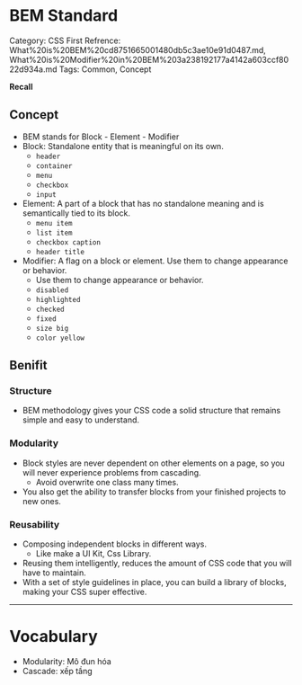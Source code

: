 # BEM Standard

Category: CSS
First Refrence: What%20is%20BEM%20cd8751665001480db5c3ae10e91d0487.md, What%20is%20Modifier%20in%20BEM%203a238192177a4142a603ccf8022d934a.md
Tags: Common, Concept

**Recall**

## Concept

- BEM stands for Block - Element - Modifier
- Block: Standalone entity that is meaningful on its own.
    - `header`
    - `container`
    - `menu`
    - `checkbox`
    - `input`
- Element: A part of a block that has no standalone meaning and is semantically tied to its block.
    - `menu item`
    - `list item`
    - `checkbox caption`
    - `header title`
- Modifier: A flag on a block or element. Use them to change appearance or behavior.
    - Use them to change appearance or behavior.
    - `disabled`
    - `highlighted`
    - `checked`
    - `fixed`
    - `size big`
    - `color yellow`

## Benifit

### **Structure**

- BEM methodology gives your CSS code a solid structure that remains simple and easy to understand.

### **Modularity**

- Block styles are never dependent on other elements on a page, so you will never experience problems from cascading.
    - Avoid overwrite one class many times.
- You also get the ability to transfer blocks from your finished projects to new ones.

### **Reusability**

- Composing independent blocks in different ways.
    - Like make a UI Kit, Css Library.
- Reusing them intelligently, reduces the amount of CSS code that you will have to maintain.
- With a set of style guidelines in place, you can build a library of blocks, making your CSS super effective.

---

# Vocabulary

- Modularity: Mô đun hóa
- Cascade: xếp tầng